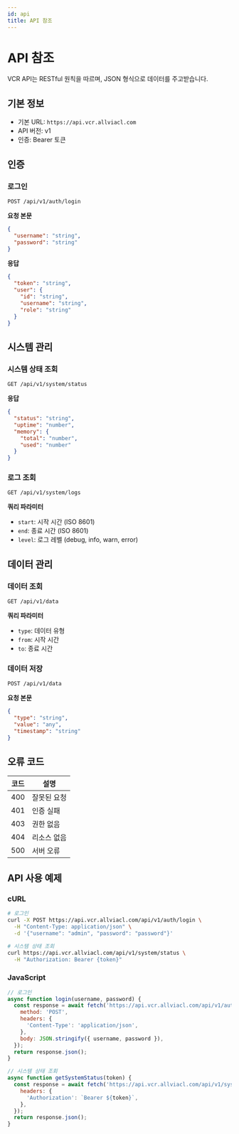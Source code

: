 ```yaml
---
id: api
title: API 참조
---
```


# API 참조

VCR API는 RESTful 원칙을 따르며, JSON 형식으로 데이터를 주고받습니다.

## 기본 정보

- 기본 URL: `https://api.vcr.allviacl.com`
- API 버전: v1
- 인증: Bearer 토큰

## 인증

### 로그인

```http
POST /api/v1/auth/login
```

**요청 본문**
```json
{
  "username": "string",
  "password": "string"
}
```

**응답**
```json
{
  "token": "string",
  "user": {
    "id": "string",
    "username": "string",
    "role": "string"
  }
}
```

## 시스템 관리

### 시스템 상태 조회

```http
GET /api/v1/system/status
```

**응답**
```json
{
  "status": "string",
  "uptime": "number",
  "memory": {
    "total": "number",
    "used": "number"
  }
}
```

### 로그 조회

```http
GET /api/v1/system/logs
```

**쿼리 파라미터**
- `start`: 시작 시간 (ISO 8601)
- `end`: 종료 시간 (ISO 8601)
- `level`: 로그 레벨 (debug, info, warn, error)

## 데이터 관리

### 데이터 조회

```http
GET /api/v1/data
```

**쿼리 파라미터**
- `type`: 데이터 유형
- `from`: 시작 시간
- `to`: 종료 시간

### 데이터 저장

```http
POST /api/v1/data
```

**요청 본문**
```json
{
  "type": "string",
  "value": "any",
  "timestamp": "string"
}
```

## 오류 코드

| 코드 | 설명 |
|------|------|
| 400 | 잘못된 요청 |
| 401 | 인증 실패 |
| 403 | 권한 없음 |
| 404 | 리소스 없음 |
| 500 | 서버 오류 |

## API 사용 예제

### cURL

```bash
# 로그인
curl -X POST https://api.vcr.allviacl.com/api/v1/auth/login \
  -H "Content-Type: application/json" \
  -d '{"username": "admin", "password": "password"}'

# 시스템 상태 조회
curl https://api.vcr.allviacl.com/api/v1/system/status \
  -H "Authorization: Bearer {token}"
```

### JavaScript

```javascript
// 로그인
async function login(username, password) {
  const response = await fetch('https://api.vcr.allviacl.com/api/v1/auth/login', {
    method: 'POST',
    headers: {
      'Content-Type': 'application/json',
    },
    body: JSON.stringify({ username, password }),
  });
  return response.json();
}

// 시스템 상태 조회
async function getSystemStatus(token) {
  const response = await fetch('https://api.vcr.allviacl.com/api/v1/system/status', {
    headers: {
      'Authorization': `Bearer ${token}`,
    },
  });
  return response.json();
}
``` 